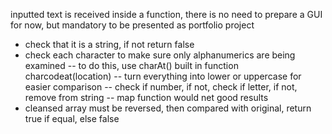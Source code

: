 inputted text is received inside a function, there is no need to prepare a GUI for now, but mandatory to be presented as portfolio project

- check that it is a string, if not return false
- check each character to make sure only alphanumerics are being examined
-- to do this, use charAt() built in function charcodeat(location) 
-- turn everything into lower or uppercase for easier comparison
-- check if number, if not, check if letter, if not, remove from string
-- map function would net good results
- cleansed array must be reversed, then compared with original, return true if equal, else false 
